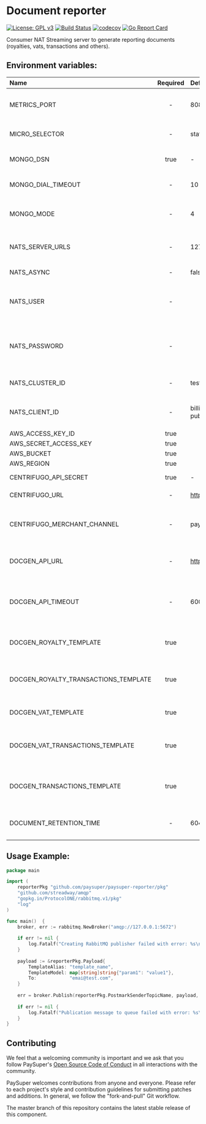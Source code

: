 Document reporter
=====

[![License: GPL v3](https://img.shields.io/badge/License-GPLv3-brightgreen.svg)](https://www.gnu.org/licenses/gpl-3.0)
[![Build Status](https://travis-ci.org/paysuper/paysuper-reporter.svg?branch=master)](https://travis-ci.org/paysuper/paysuper-reporter) 
[![codecov](https://codecov.io/gh/paysuper/paysuper-reporter/branch/master/graph/badge.svg)](https://codecov.io/gh/paysuper/paysuper-reporter)
[![Go Report Card](https://goreportcard.com/badge/github.com/paysuper/paysuper-reporter)](https://goreportcard.com/report/github.com/paysuper/paysuper-reporter)

Consumer NAT Streaming server to generate reporting documents (royalties, vats, transactions and others).

## Environment variables:

| Name                                 | Required | Default                                        | Description                                                                                                                             |
|:-------------------------------------|:--------:|:-----------------------------------------------|:------------------------------------------------------------------------|
| METRICS_PORT                         | -        | 8086                                           | Http server port for health and metrics request                         |
| MICRO_SELECTOR                       | -        | static                                         | Type of selector for Micro service                                      |
| MONGO_DSN                            | true     | -                                              | MongoBD DSN connection string                                           |
| MONGO_DIAL_TIMEOUT                   | -        | 10                                             | MongoBD dial timeout in seconds                                         |
| MONGO_MODE                           | -        | 4                                              | Consistency mode for the MongoDB session                                |
| NATS_SERVER_URLS                     | -        | 127.0.0.1:4222                                 | The nats server URLs (separated by comma)                               |
| NATS_ASYNC                           | -        | false                                          | Publish asynchronously                                                  |
| NATS_USER                            | -        |                                                | User sets the username to be used when connecting to the server         |
| NATS_PASSWORD                        | -        |                                                | Password sets the password to be used when connecting to a server       |
| NATS_CLUSTER_ID                      | -        | test-cluster                                   | The NATS Streaming cluster ID                                           |
| NATS_CLIENT_ID                       | -        | billing-server-publisher                       | The NATS Streaming client ID to connect with                            |
| AWS_ACCESS_KEY_ID                    | true     |                                                |                                                                         |
| AWS_SECRET_ACCESS_KEY                | true     |                                                |                                                                         |
| AWS_BUCKET                           | true     |                                                |                                                                         |
| AWS_REGION                           | true     |                                                |                                                                         |
| CENTRIFUGO_API_SECRET                | true     | -                                              | Centrifugo API secret key                                               |
| CENTRIFUGO_URL                       | -        | http://127.0.0.1:8000                          | Centrifugo API gateway                                                  |
| CENTRIFUGO_MERCHANT_CHANNEL          | -        | paysuper:merchant#%s                           | Centrifugo channel name to send notifications to merchant               |
| DOCGEN_API_URL                       | -        | http://127.0.0.1:5488                          | URL of document generation service                                      |
| DOCGEN_API_TIMEOUT                   | -        | 60000                                          | Timeout for waiting for a response from the document generation service |
| DOCGEN_ROYALTY_TEMPLATE              | true     |                                                | ID of template in the JSReport for royalty report                       |
| DOCGEN_ROYALTY_TRANSACTIONS_TEMPLATE | true     |                                                | ID of template in the JSReport for royalty transactions report          |
| DOCGEN_VAT_TEMPLATE                  | true     |                                                | ID of template in the JSReport for vat report                           |
| DOCGEN_VAT_TRANSACTIONS_TEMPLATE     | true     |                                                | ID of template in the JSReport for vat transactions report              |
| DOCGEN_TRANSACTIONS_TEMPLATE         | true     |                                                | ID of template in the JSReport for find transactions report             |
| DOCUMENT_RETENTION_TIME              | -        | 604800                                         | Time to live the document in the S3 and DB storage                      |

## Usage Example:

```go
package main

import (
    reporterPkg "github.com/paysuper/paysuper-reporter/pkg"
    "github.com/streadway/amqp"
    "gopkg.in/ProtocolONE/rabbitmq.v1/pkg"
    "log"
)

func main()  {
    broker, err := rabbitmq.NewBroker("amqp://127.0.0.1:5672")
    
    if err != nil {
        log.Fatalf("Creating RabbitMQ publisher failed with error: %s\n", err)
    }
    
    payload := &reporterPkg.Payload{
        TemplateAlias: "template_name",
        TemplateModel: map[string]string{"param1": "value1"},
        To:            "emai@test.com",
    }
    
    err = broker.Publish(reporterPkg.PostmarkSenderTopicName, payload, amqp.Table{})
    
    if err != nil {
        log.Fatalf("Publication message to queue failed with error: %s\n", err)
    }
}
```

## Contributing
We feel that a welcoming community is important and we ask that you follow PaySuper's [Open Source Code of Conduct](https://github.com/paysuper/code-of-conduct/blob/master/README.md) in all interactions with the community.

PaySuper welcomes contributions from anyone and everyone. Please refer to each project's style and contribution guidelines for submitting patches and additions. In general, we follow the "fork-and-pull" Git workflow.

The master branch of this repository contains the latest stable release of this component.